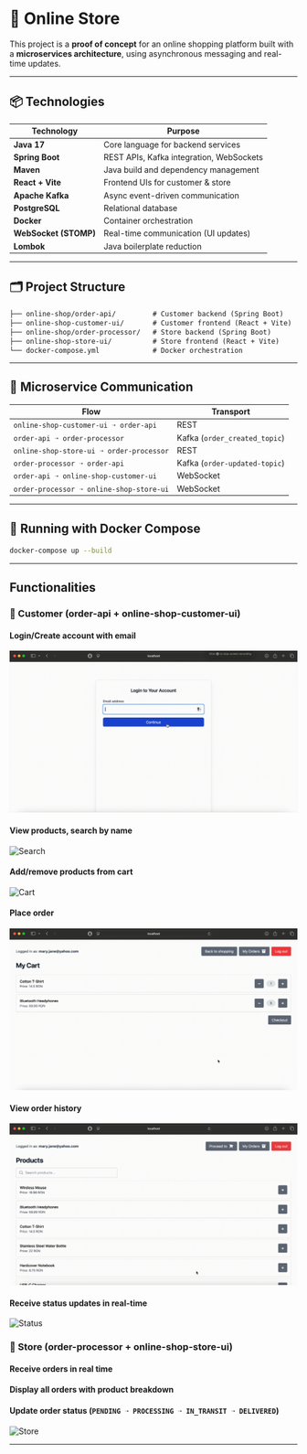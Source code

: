 # 🛒 Online Store

This project is a **proof of concept** for an online shopping platform built with a **microservices architecture**, using asynchronous messaging and real-time updates.

---

## 📦 Technologies

| Technology            | Purpose                                  |
|------------------------|-------------------------------------------|
| **Java 17**             | Core language for backend services      |
| **Spring Boot**        | REST APIs, Kafka integration, WebSockets  |
| **Maven**              | Java build and dependency management      |
| **React + Vite**       | Frontend UIs for customer & store         |
| **Apache Kafka**       | Async event-driven communication          |
| **PostgreSQL**         | Relational database                       |
| **Docker**     | Container orchestration                   |
| **WebSocket (STOMP)**  | Real-time communication (UI updates)      |
| **Lombok**             | Java boilerplate reduction                |

---

## 🗂 Project Structure

```
├── online-shop/order-api/         # Customer backend (Spring Boot)
├── online-shop-customer-ui/       # Customer frontend (React + Vite)
├── online-shop/order-processor/   # Store backend (Spring Boot)
├── online-shop-store-ui/          # Store frontend (React + Vite)
└── docker-compose.yml             # Docker orchestration           
```

---

## 🔁 Microservice Communication

| Flow                             | Transport         |
|----------------------------------|-------------------|
| `online-shop-customer-ui ➝ order-api`           | REST              |
| `order-api ➝ order-processor`        | Kafka (`order_created_topic`) |
| `online-shop-store-ui ➝ order-processor`     | REST |
| `order-processor ➝ order-api`        | Kafka (`order-updated-topic`) |
| `order-api ➝ online-shop-customer-ui`     | WebSocket         |
| `order-processor ➝ online-shop-store-ui`     | WebSocket  |

---

## 🐳 Running with Docker Compose

```bash
docker-compose up --build
```

---

## Functionalities

### 🧑 Customer (order-api + online-shop-customer-ui)


#### Login/Create account with email

![Login](./assets/login.gif)

#### View products, search by name

![Search](./assets/search.gif)

#### Add/remove products from cart

![Cart](./assets/cart.gif)

#### Place order

![Order](./assets/order.gif)

#### View order history

![History](./assets/order-history.gif)

#### Receive status updates in real-time

![Status](./assets/status.gif)

### 🏬 Store (order-processor + online-shop-store-ui)

#### Receive orders in real time
#### Display all orders with product breakdown
#### Update order status (`PENDING ➝ PROCESSING ➝ IN_TRANSIT ➝ DELIVERED`)

![Store](./assets/store.gif)

---

